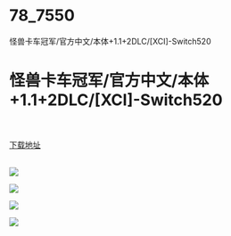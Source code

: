 # 78_7550
怪兽卡车冠军/官方中文/本体+1.1+2DLC/[XCI]-Switch520
# 怪兽卡车冠军/官方中文/本体+1.1+2DLC/[XCI]-Switch520
 <br/></br>
[下载地址](https://www.switch520.cc/article/7550 "下载地址")
<br/></br>

<p><span><strong><img src="https://www.switch520.cc/muke_img/upload_art_editor_20201128-1_ef9c602544f7b7d7411c555bd484679a.jpg"></strong></span></p>
<p><span><strong><img src="https://www.switch520.cc/muke_img/upload_art_editor_20201128-1_6fb9bc1b4d79e113c10aed7c01eaafa4.jpg"></strong></span></p>
<p><span><strong><img src="https://www.switch520.cc/muke_img/upload_art_editor_20201128-1_93dbc1020abe496f4deedbc221f39f25.jpg"></strong></span></p>
<p><span><strong><img src="https://www.switch520.cc/muke_img/upload_art_editor_20201128-1_5335595e0085307a3c905854a90731b4.jpg"></strong></span></p>
<p></p>
<p></p>
